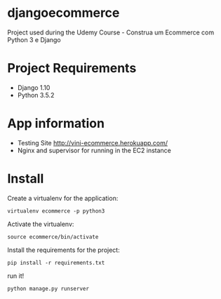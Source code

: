 # djangoecommerce
Project used during the Udemy Course - Construa um Ecommerce com Python 3 e Django

# Project Requirements

* Django 1.10
* Python 3.5.2

# App information
* Testing Site http://vini-ecommerce.herokuapp.com/  
* Nginx and supervisor for running in the EC2 instance

# Install
Create a virtualenv for the application:
```
virtualenv ecommerce -p python3
```
Activate the virtualenv:
```
source ecommerce/bin/activate
```
Install the requirements for the project:
```
pip install -r requirements.txt
```
run it!
```
python manage.py runserver
```


